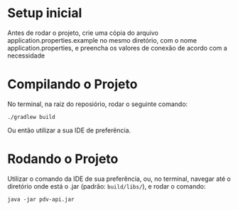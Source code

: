 # Setup inicial
Antes de rodar o projeto, crie uma cópia do arquivo application.properties.example
no mesmo diretório, com o nome application.properties, e preencha os valores de conexão
de acordo com a necessidade

# Compilando o Projeto
No terminal, na raiz do reposiório, rodar o seguinte comando:
```
./gradlew build
```
Ou então utilizar a sua IDE de preferência.

# Rodando o Projeto
Utilizar o comando da IDE de sua preferência, ou, no terminal, navegar até o diretório onde
está o .jar (padrão: `build/libs/`), e rodar o comando:
```
java -jar pdv-api.jar
```